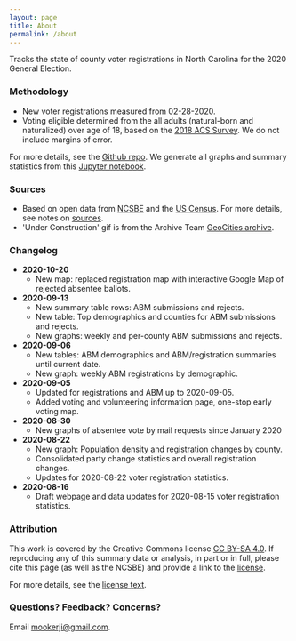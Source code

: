 ```yaml
---
layout: page
title: About
permalink: /about
---
```


Tracks the state of county voter registrations in North Carolina for the 2020
General Election.

### Methodology

- New voter registrations measured from 02-28-2020.
- Voting eligible determined from the all adults (natural-born and naturalized)
  over age of 18, based on the [2018 ACS Survey][acs]. We do not include margins
  of error.

For more details, see the [Github repo][repo]. We generate all graphs and
summary statistics from this [Jupyter notebook][notebook].

[repo]: https://github.com/mookerji/nc-2020-dat
[notebook]: https://github.com/mookerji/nc-2020-dat/blob/master/process-data-nc-2020.ipynb

### Sources

- Based on open data from [NCSBE](https://vt.ncsbe.gov/RegStat/) and the [US
  Census](https://data.census.gov/cedsci/). For more details, see notes on
  [sources][sources].
- 'Under Construction' gif is from the Archive Team [GeoCities
  archive][archive_team].

[archive_team]: http://textfiles.com/underconstruction/

### Changelog

- **2020-10-20**
  * New map: replaced registration map with interactive Google Map of rejected
    absentee ballots.
- **2020-09-13**
  * New summary table rows: ABM submissions and rejects.
  * New table: Top demographics and counties for ABM submissions and rejects.
  * New graphs: weekly and per-county ABM submissions and rejects.
- **2020-09-06**
  * New tables: ABM demographics and ABM/registration summaries until current date.
  * New graph: weekly ABM registrations by demographic.
- **2020-09-05**
  * Updated for registrations and ABM up to 2020-09-05.
  * Added voting and volunteering information page, one-stop early voting map.
- **2020-08-30**
  * New graphs of absentee vote by mail requests since January 2020
- **2020-08-22**
  * New graph: Population density and registration changes by county.
  * Consolidated party change statistics and overall registration changes.
  * Updates for 2020-08-22 voter registration statistics.
- **2020-08-16**
  * Draft webpage and data updates for 2020-08-15 voter registration statistics.

### Attribution

This work is covered by the Creative Commons license [CC BY-SA
4.0][explanation]. If reproducing any of this summary data or analysis, in part
or in full, please cite this page (as well as the NCSBE) and provide a link to
the [license][license].

For more details, see the [license text][text].

[explanation]: https://creativecommons.org/licenses/by-sa/4.0/
[license]: https://creativecommons.org/licenses/by-sa/4.0/legalcode.
[text]: http://creativecommons.org/licenses/by-sa/4.0

### Questions? Feedback? Concerns?

Email [mookerji@gmail.com](mailto:mookerji@gmail.com).

[acs]: https://www.census.gov/programs-surveys/acs
[sources]: https://github.com/mookerji/nc-2020-dat/blob/master/data/README.md
